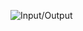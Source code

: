 
![Input/Output](https://sun1-90.userapi.com/dM3t15dc6ao4b0WEywKPOZK-9rWkT9SJlrH1SA/PcFfSRj5a_M.jpg)
